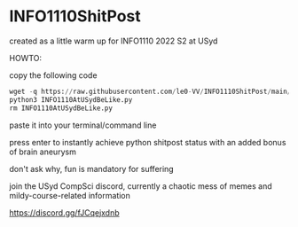 # INFO1110ShitPost
created as a little warm up for INFO1110 2022 S2 at USyd

HOWTO:

copy the following code

```python
wget -q https://raw.githubusercontent.com/le0-VV/INFO1110ShitPost/main/INFO1110AtUSydBeLike.py
python3 INFO1110AtUSydBeLike.py
rm INFO1110AtUSydBeLike.py
```

paste it into your terminal/command line

press enter to instantly achieve python shitpost status with an added bonus of brain aneurysm

don't ask why, fun is mandatory for suffering

join the USyd CompSci discord, currently a chaotic mess of memes and mildy-course-related information

https://discord.gg/fJCqejxdnb
